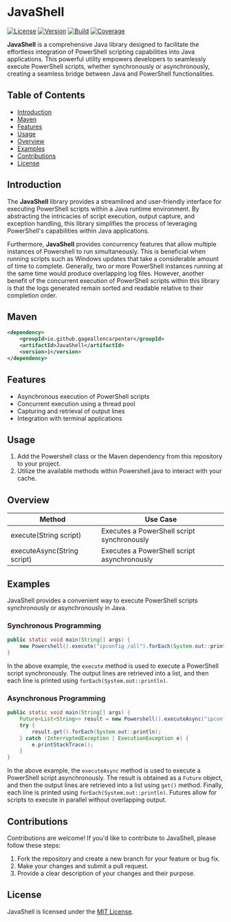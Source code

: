 # JavaShell
[![License](https://img.shields.io/badge/license-MIT-blue.svg)](LICENSE)
[![Version](https://img.shields.io/badge/version-1.0.0-brightgreen.svg)]()
[![Build](https://img.shields.io/badge/build-passing-brightgreen.svg)]()
[![Coverage](https://img.shields.io/badge/coverage-90%25-green.svg)]()

**JavaShell** is a comprehensive Java library designed to facilitate the effortless integration of PowerShell scripting capabilities into Java applications. This powerful utility empowers developers to seamlessly execute PowerShell scripts, whether synchronously or asynchronously, creating a seamless bridge between Java and PowerShell functionalities.

## Table of Contents
- [Introduction](#introduction)
- [Maven](#maven)
- [Features](#features)
- [Usage](#usage)
- [Overview](#overview)
- [Examples](#examples)
- [Contributions](#contributions)
- [License](#license)

## Introduction

The **JavaShell** library provides a streamlined and user-friendly interface for executing PowerShell scripts within a Java runtime environment. By abstracting the intricacies of script execution, output capture, and exception handling, this library simplifies the process of leveraging PowerShell's capabilities within Java applications.

Furthermore, **JavaShell** provides concurrency features that allow multiple instances of Powershell to run simultaneously. This is beneficial when running scripts such as Windows updates that take a considerable amount of time to complete. Generally, two or more PowerShell instances running at the same time would produce overlapping log files. However, another benefit of the concurrent execution of PowerShell scripts within this library is that the logs generated remain sorted and readable relative to their completion order.

## Maven
```xml
<dependency>
    <groupId>io.github.gageallencarpenter</groupId>
    <artifactId>JavaShell</artifactId>
    <version>1</version>
</dependency>
```

## Features
- Asynchronous execution of PowerShell scripts
- Concurrent execution using a thread pool
- Capturing and retrieval of output lines
- Integration with terminal applications

## Usage

1. Add the Powershell class or the Maven dependency from this repository to your project.
2. Utilize the available methods within Powershell.java to interact with your cache.

## Overview

| Method | Use Case |
| -- | -- |
| execute(String script) | Executes a PowerShell script synchronously |
| executeAsync(String script) | Executes a PowerShell script asynchronously |

## Examples

JavaShell provides a convenient way to execute PowerShell scripts synchronously or asynchronously in Java.

### Synchronous Programming
```java
public static void main(String[] args) { 
	new Powershell().execute("ipconfig /all").forEach(System.out::println);
}
```
In the above example, the `execute` method is used to execute a PowerShell script synchronously. The output lines are retrieved into a list, and then each line is printed using `forEach(System.out::println)`.
### Asynchronous Programming
```java
public static void main(String[] args) {
	Future<List<String>> result = new Powershell().executeAsync("ipconfig /all");
	try {
		result.get().forEach(System.out::println);
	} catch (InterruptedException | ExecutionException e) {
		e.printStackTrace();
	}
}
```
In the above example, the `executeAsync` method is used to execute a PowerShell script asynchronously. The result is obtained as a `Future` object, and then the output lines are retrieved into a list using `get()` method. Finally, each line is printed using `forEach(System.out::println)`. Futures allow for scripts to execute in parallel without overlapping output.

## Contributions

Contributions are welcome! If you'd like to contribute to JavaShell, please follow these steps:
1. Fork the repository and create a new branch for your feature or bug fix.
2. Make your changes and submit a pull request.
3. Provide a clear description of your changes and their purpose.

## License
JavaShell is licensed under the [MIT License](https://chat.openai.com/LICENSE).
